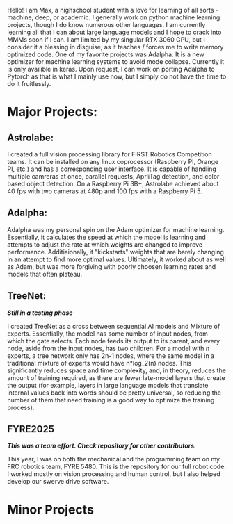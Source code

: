 Hello! I am Max, a highschool student with a love for learning of all sorts - machine, deep, or academic. I generally work on python machine learning projects, though I do know numerous other languages.
I am currently learning all that I can about large language models and I hope to crack into MMMs soon if I can. I am limited by my singular RTX 3060 GPU, but I consider it a blessing in disguise, as it teaches / forces me to write memory optimized code. 
One of my favorite projects was Adalpha. It is a new optimizer for machine learning systems to avoid mode collapse. Currently it is only availible in keras. Upon request, I can work on porting Adalpha to Pytorch as that is what I mainly use now, but I simply do not have the time to do it fruitlessly. 

# Major Projects:
## Astrolabe:
I created a full vision processing library for FIRST Robotics Competition teams. It can be installed on any linux coprocessor (Raspberry PI, Orange PI, etc.) and has a corresponding user interface. It is capable of handling multiple camreras at once, parallel requests, AprliTag detection, and color based object detection. On a Raspberry Pi 3B+, Astrolabe achieved about 40 fps with two cameras at 480p and 100 fps with a Raspberry Pi 5.

## Adalpha:
Adalpha was my personal spin on the Adam optimizer for machine learning. Essentially, it calculates the speed at which the model is learning and attempts to adjust the rate at which weights are changed to improve performance. Additiaionally, it "kickstarts" weights that are barely changing in an attempt to find more optimal values. Ultimately, it worked about as well as Adam, but was more forgiving with poorly choosen learning rates and models that often plateau.

## TreeNet:
***Still in a testing phase***

I created TreeNet as a cross between sequential AI models and Mixture of experts. Essentially, the model has some number of input nodes, from which the gate selects. Each node feeds its output to its parent, and every node, aside from the input nodes, has two children. For a model with *n* experts, a tree network only has 2n-1 nodes, where the same model in a traditional mixture of experts would have n*log_2(n) nodes. This significantly reduces space and time complexity, and, in theory, reduces the amount of training required, as there are fewer late-model layers that create the output (for example, layers in large language models that translate internal values back into words should be pretty universal, so reducing the number of them that need training is a good way to optimize the training process).

## FYRE2025
***This was a team effort. Check repository for other contributors.***

This year, I was on both the mechanical and the programming team on my FRC robotics team, FYRE 5480. This is the repository for our full robot code. I worked mostly on vision processing and human control, but I also helped develop our swerve drive software.

# Minor Projects

